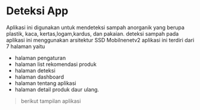 # Deteksi App
Aplikasi ini digunakan untuk mendeteksi sampah anorganik yang berupa plastik, kaca, kertas,logam,kardus, dan pakaian.
deteksi sampah pada aplikasi ini menggunakan arsitektur SSD Mobilnenetv2 
aplikasi ini terdiri dari 7 halaman yaitu 
  - halaman pengaturan
  - halaman list rekomendasi produk
  - halaman deteksi
  - halaman dashboard
  - halaman tentang aplikasi
  - halaman detail produk daur ulang.
> berikut tampilan aplikasi

